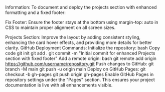 Information:
To document and deploy the projects section with enhanced formatting and a fixed footer:

Fix Footer:
Ensure the footer stays at the bottom using margin-top: auto in CSS to maintain proper alignment on all screen sizes.

Projects Section:
Improve the layout by adding consistent styling, enhancing the card hover effects, and providing more details for better clarity.
GitHub Deployment Commands:
Initialize the repository:
bash
Copy code
git init
git add .
git commit -m "Initial commit for enhanced Projects section with fixed footer"
Add a remote origin:
bash
git remote add origin https://github.com/username/repository.git
Push changes to GitHub:
git branch -M main
git push -u origin main
Deploy on GitHub Pages:
git checkout -b gh-pages
git push origin gh-pages
Enable GitHub Pages in repository settings under the "Pages" section.
This ensures your project documentation is live with all enhancements visible.
